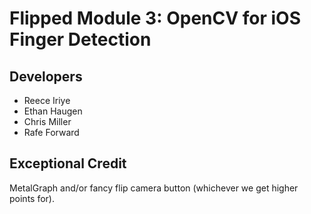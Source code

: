# Flipped Module 3: OpenCV for iOS Finger Detection

## Developers

- Reece Iriye
- Ethan Haugen
- Chris Miller
- Rafe Forward

## Exceptional Credit

MetalGraph and/or fancy flip camera button (whichever we get higher points for).
